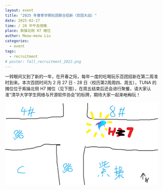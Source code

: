 ```yaml
---
layout: event
title: "2025 年春季学期社团联合招新（百团大战）"
date: 2025-02-27
time: / 28 中午及傍晚
place: 紫操北侧 H7 摊位
author: Meow-meow Liu
categories:
  - event
tags:
  - recruitment
# poster: fall_recruitment_2022.png
---
```


<style>
.spoiler {
    position: relative;
}

.spoiler:after {
    content: '';
    position: absolute;
    top: 0;
    bottom: 0;
    left: 0;
    right: 0;
    background: var(--bs-body-color);
    opacity: 1;
    transition: opacity .2s ease;
}

.spoiler:hover:after {
    opacity: 0;
}
</style>

一转眼间又到了新的一年，在开春之际，每年一度的<span class="spoiler">吃喝玩乐</span>百团招新在第二周准时到来。本次百团时间为 2 月 27 日 - 28 日（校历第2周周四、周五），TUNA 的摊位位于紫操北侧 H7 摊位（见下图），在周五结束后还会进行聚餐，请大家认准“清华大学学生网络与开源软件协会”的标牌，期待大家一起来~~吃和~~玩！

<!--more-->

![🖊️🐈](/assets/img/events/spring_recruitment_2025.png)
